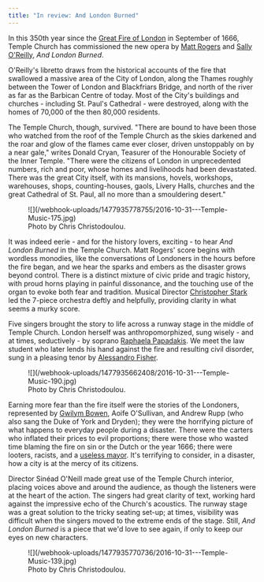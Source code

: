 ```yaml
---
title: "In review: And London Burned"
---
```


In this 350th year since the [Great Fire of London](https://en.wikipedia.org/wiki/Great_Fire_of_London) in September of 1666, Temple Church has commissioned the new opera by [Matt Rogers](http://www.gameshowoutpatient.com/) and [Sally O'Reilly](http://www.sallyoreilly.org.uk/), *And London Burned*. 

O'Reilly's libretto draws from the historical accounts of the fire that swallowed a massive area of the City of London, along the Thames roughly between the Tower of London and Blackfriars Bridge, and north of the river as far as the Barbican Centre of today. Most of the City's buildings and churches - including St. Paul's Cathedral - were destroyed, along with the homes of 70,000 of the then 80,000 residents.

The Temple Church, though, survived. "There are bound to have been those who watched from the roof of the Temple Church as the skies darkened and the roar and glow of the flames came ever closer, driven unstoppably on by a near gale," writes Donald Cryan, Teasurer of the Honourable Society of the Inner Temple. "There were the citizens of London in unprecedented numbers, rich and poor, whose homes and livelihoods had been devastated. There was the great City itself, with its mansions, hovels, workshops, warehouses, shops, counting-houses, gaols, Livery Halls, churches and the great Cathedral of St. Paul, all no more than a smouldering desert."

<figure data-type="image">
![](/webhook-uploads/1477935778755/2016-10-31---Temple-Music-175.jpg)
<figcaption>Photo by Chris Christodoulou.</figcaption>
</figure>

It was indeed eerie - and for the history lovers, exciting - to hear *And London Burned* in the Temple Church. Matt Rogers' score begins with wordless monodies, like the conversations of Londoners in the hours before the fire began, and we hear the sparks and embers as the disaster grows beyond control. There is a distinct mixture of civic pride and tragic history, with proud horns playing in painful dissonance, and the touching use of the organ to evoke both fear and tradition. Musical Director [Christopher Stark](https://christopher-stark-8hlw.squarespace.com/#welcome) led the 7-piece orchestra deftly and helpfully, providing clarity in what seems a murky score.

Five singers brought the story to life across a runway stage in the middle of Temple Church. London herself was anthropomorphized, sung wisely - and at times, seductively - by soprano [Raphaela Papadakis](/scene/people/raphaela-papdakis/). We meet the law student who later lends his hand against the fire and resulting civil disorder, sung in a pleasing tenor by [Alessandro Fisher](/scene/people/alessandro-fisher/). 

<figure data-type="image">![](/webhook-uploads/1477935662408/2016-10-31---Temple-Music-190.jpg)<figcaption>Photo by Chris Christodoulou.</figcaption>
</figure>

Earning more fear than the fire itself were the stories of the Londoners, represented by [Gwilym Bowen](/scene/people/gwilym-bowen/), Aoife O'Sullivan, and Andrew Rupp (who also sang the Duke of York and Dryden); they were the horrifying picture of what happens to everyday people during a disaster. There were the carters who inflated their prices to evil proportions; there were those who wasted time blaming the fire on sin or the Dutch or the year 1666; there were looters, racists, and a [useless mayor](https://en.wikipedia.org/wiki/Thomas_Bloodworth). It's terrifying to consider, in a disaster, how a city is at the mercy of its citizens.

Director Sinéad O'Neill made great use of the Temple Church interior, placing voices above and around the audience, as though the listeners were at the heart of the action.  The singers had great clarity of text, working hard against the impressive echo of the Church's acoustics. The runway stage was a great solution to the tricky seating set-up; at times, visibility was difficult when the singers moved to the extreme ends of the stage. Still, *And London Burned* is a piece that we'd love to see again, if only to keep our eyes on new characters.

<figure data-type="image">
![](/webhook-uploads/1477935770736/2016-10-31---Temple-Music-139.jpg)
<figcaption>Photo by Chris Christodoulou.</figcaption>
</figure>

